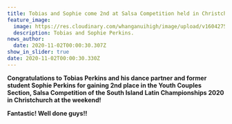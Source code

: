 ```yaml
---
title: Tobias and Sophie come 2nd at Salsa Competition held in Christchurch
feature_image:
  image: https://res.cloudinary.com/whanganuihigh/image/upload/v1604275553/News/Tobias_Perkins_and_his_dance_partner_Sophia_Perkins_1.jpg
  description: Tobias and Sophie Perkins.
news_author:
  date: 2020-11-02T00:00:30.307Z
show_in_slider: true
date: 2020-11-02T00:00:30.330Z
---
```

**Congratulations to Tobias Perkins and his dance partner and former student Sophie Perkins for gaining 2nd place in the Youth Couples Section, Salsa Competition of the South Island Latin Championships 2020 in Christchurch at the weekend!**

**Fantastic!  Well done guys!!**